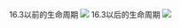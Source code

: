 16.3以前的生命周期
![](https://p3-juejin.byteimg.com/tos-cn-i-k3u1fbpfcp/4ca7e3e0ef244e9193cd664d30f446d0~tplv-k3u1fbpfcp-zoom-in-crop-mark:1512:0:0:0.awebp)
16.3以后的生命周期
![](https://p3-juejin.byteimg.com/tos-cn-i-k3u1fbpfcp/f42d4668e5254e93a3b554aeffe1ee52~tplv-k3u1fbpfcp-zoom-in-crop-mark:1512:0:0:0.awebp)